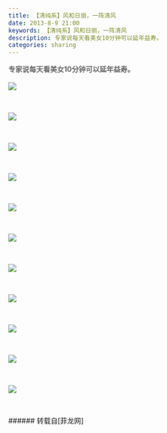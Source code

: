 ```yaml
---
title: 【清纯系】风和日丽，一阵清风
date: 2013-8-9 21:00
keywords: 【清纯系】风和日丽，一阵清风
description: 专家说每天看美女10分钟可以延年益寿。
categories: sharing
---
```

<td class="t_f" id="postmessage_33083">

<p style="line-height:24px;text-indent:nullem;text-align:left"><font style="color:rgb(102, 102, 102)"><strong>专家说每天看美女10分钟可以延年益寿。</strong></font></p><p style="line-height:24px;text-indent:nullem;text-align:left"><font style="color:rgb(102, 102, 102)">

<img aid="12960" data-cf-modified-b1eaa86eed8a65f1a2ca33a9-="" file="data/attachment/forum/201308/09/210002m30az3i9zoh01io0.jpg.thumb.jpg" id="aimg_12960" inpost="1" onclick="" onmouseover="" src="http://www.flw.ph/data/attachment/forum/201308/09/210002m30az3i9zoh01io0.jpg" style="cursor:pointer" zoomfile="data/attachment/forum/201308/09/210002m30az3i9zoh01io0.jpg"/>


</font></p><br/>
<p style="line-height:24px;text-indent:nullem;text-align:left"><font style="color:rgb(102, 102, 102)">

<img aid="12961" data-cf-modified-b1eaa86eed8a65f1a2ca33a9-="" file="data/attachment/forum/201308/09/210003hptvjdn8thixwidn.jpg.thumb.jpg" id="aimg_12961" inpost="1" onclick="" onmouseover="" src="http://www.flw.ph/data/attachment/forum/201308/09/210003hptvjdn8thixwidn.jpg" style="cursor:pointer" zoomfile="data/attachment/forum/201308/09/210003hptvjdn8thixwidn.jpg"/>


</font></p><br/>
<p style="line-height:24px;text-indent:nullem;text-align:left"><font style="color:rgb(102, 102, 102)">

<img aid="12962" data-cf-modified-b1eaa86eed8a65f1a2ca33a9-="" file="data/attachment/forum/201308/09/210005j4g6emmnkdmgfve6.jpg.thumb.jpg" id="aimg_12962" inpost="1" onclick="" onmouseover="" src="http://www.flw.ph/data/attachment/forum/201308/09/210005j4g6emmnkdmgfve6.jpg" style="cursor:pointer" zoomfile="data/attachment/forum/201308/09/210005j4g6emmnkdmgfve6.jpg"/>


</font></p><br/>
<p style="line-height:24px;text-indent:nullem;text-align:left"><font style="color:rgb(102, 102, 102)">

<img aid="12963" data-cf-modified-b1eaa86eed8a65f1a2ca33a9-="" file="data/attachment/forum/201308/09/210007ivlggwuyqwwr8luk.jpg.thumb.jpg" id="aimg_12963" inpost="1" onclick="" onmouseover="" src="http://www.flw.ph/data/attachment/forum/201308/09/210007ivlggwuyqwwr8luk.jpg" style="cursor:pointer" zoomfile="data/attachment/forum/201308/09/210007ivlggwuyqwwr8luk.jpg"/>


</font></p><br/>
<p style="line-height:24px;text-indent:nullem;text-align:left"><font style="color:rgb(102, 102, 102)">

<img aid="12964" data-cf-modified-b1eaa86eed8a65f1a2ca33a9-="" file="data/attachment/forum/201308/09/210008ii3rsd33tpu237m9.jpg.thumb.jpg" id="aimg_12964" inpost="1" onclick="" onmouseover="" src="http://www.flw.ph/data/attachment/forum/201308/09/210008ii3rsd33tpu237m9.jpg" style="cursor:pointer" zoomfile="data/attachment/forum/201308/09/210008ii3rsd33tpu237m9.jpg"/>


</font></p><br/>
<p style="line-height:24px;text-indent:nullem;text-align:left"><font style="color:rgb(102, 102, 102)">

<img aid="12965" data-cf-modified-b1eaa86eed8a65f1a2ca33a9-="" file="data/attachment/forum/201308/09/210011ivu2tpcs20pv8ms8.jpg.thumb.jpg" id="aimg_12965" inpost="1" onclick="" onmouseover="" src="http://www.flw.ph/data/attachment/forum/201308/09/210011ivu2tpcs20pv8ms8.jpg" style="cursor:pointer" zoomfile="data/attachment/forum/201308/09/210011ivu2tpcs20pv8ms8.jpg"/>


</font></p><br/>
<p style="line-height:24px;text-indent:nullem;text-align:left"><font style="color:rgb(102, 102, 102)">

<img aid="12966" data-cf-modified-b1eaa86eed8a65f1a2ca33a9-="" file="data/attachment/forum/201308/09/210011v076p6j46pqgckm6.jpg.thumb.jpg" id="aimg_12966" inpost="1" onclick="" onmouseover="" src="http://www.flw.ph/data/attachment/forum/201308/09/210011v076p6j46pqgckm6.jpg" style="cursor:pointer" zoomfile="data/attachment/forum/201308/09/210011v076p6j46pqgckm6.jpg"/>


</font></p><br/>
<p style="line-height:24px;text-indent:nullem;text-align:left"><font style="color:rgb(102, 102, 102)">

<img aid="12967" data-cf-modified-b1eaa86eed8a65f1a2ca33a9-="" file="data/attachment/forum/201308/09/210012b9s6pzrra1h6ttzv.jpg.thumb.jpg" id="aimg_12967" inpost="1" onclick="" onmouseover="" src="http://www.flw.ph/data/attachment/forum/201308/09/210012b9s6pzrra1h6ttzv.jpg" style="cursor:pointer" zoomfile="data/attachment/forum/201308/09/210012b9s6pzrra1h6ttzv.jpg"/>


</font></p><br/>
<p style="line-height:24px;text-indent:nullem;text-align:left"><font style="color:rgb(102, 102, 102)">

<img aid="12968" data-cf-modified-b1eaa86eed8a65f1a2ca33a9-="" file="data/attachment/forum/201308/09/210014ut30xd9y8j8xwyz3.jpg.thumb.jpg" id="aimg_12968" inpost="1" onclick="" onmouseover="" src="http://www.flw.ph/data/attachment/forum/201308/09/210014ut30xd9y8j8xwyz3.jpg" style="cursor:pointer" zoomfile="data/attachment/forum/201308/09/210014ut30xd9y8j8xwyz3.jpg"/>


</font></p><br/>
<p style="line-height:24px;text-indent:nullem;text-align:left"><font style="color:rgb(102, 102, 102)">

<img aid="12969" data-cf-modified-b1eaa86eed8a65f1a2ca33a9-="" file="data/attachment/forum/201308/09/210015qs615zj8ktuc18p8.jpg.thumb.jpg" id="aimg_12969" inpost="1" onclick="" onmouseover="" src="http://www.flw.ph/data/attachment/forum/201308/09/210015qs615zj8ktuc18p8.jpg" style="cursor:pointer" zoomfile="data/attachment/forum/201308/09/210015qs615zj8ktuc18p8.jpg"/>


</font></p><br/>
<p style="line-height:24px;text-indent:nullem;text-align:left"><font style="color:rgb(102, 102, 102)">

<img aid="12970" data-cf-modified-b1eaa86eed8a65f1a2ca33a9-="" file="data/attachment/forum/201308/09/210015qiz8st9pzh3ugsgc.jpg.thumb.jpg" id="aimg_12970" inpost="1" onclick="" onmouseover="" src="http://www.flw.ph/data/attachment/forum/201308/09/210015qiz8st9pzh3ugsgc.jpg" style="cursor:pointer" zoomfile="data/attachment/forum/201308/09/210015qiz8st9pzh3ugsgc.jpg"/>


</font></p><br/>
</td>
###### 转载自[菲龙网]
